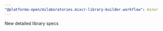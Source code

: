 ```yaml
---
"@platforma-open/milaboratories.mixcr-library-builder.workflow": minor
---
```


New detailed library specs
